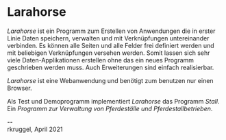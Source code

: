 # Larahorse

_Larahorse_ ist ein Programm zum Erstellen von Anwendungen die in erster Linie Daten speichern, verwalten und mit Verknüpfungen untereinander verbinden. Es können alle Seiten und alle Felder frei definiert werden und mit beliebigen Verknüpfungen versehen werden. Somit lassen sich sehr viele Daten-Applikationen erstellen ohne das ein neues Programm geschrieben werden muss. Auch Erweiterungen sind einfach realisierbar.

_Larahorse_ ist eine Webanwendung und benötigt zum benutzen nur einen Browser.

Als Test und Demoprogramm implementiert _Larahorse_ das Programm _Stall_. Ein _Programm zur Verwaltung von Pferdeställe und 
Pferdestallbetrieben_.

--  
rkruggel, April 2021

